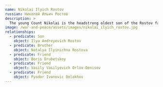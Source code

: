 ```yaml
---
name: Nikolai Ilyich Rostov
russian: Николай Ильич Ростов
description: >
  The young Count Nikolai is the headstrong oldest son of the Rostov family. Eager to get out and see the world, he is excited to give up his university studies and join the Russian army against the French and show he is a man. He's enthusiastic and dreams of glory in battle, but he's also naive and somehow manipulatable. Along with the rest of the family, Nikolai has grown up with his impoverished cousin Sonya. Now they are older and falling in love, his attachment to the poor young relation is a growing concern for his mother. 
image: /war-and-peace/assets/images/nikolai_ilyich_rostov.jpg
relationships:
  - predicate: Son
    object: Ilya Andreyevich Rostov
  - predicate: Brother
    object: Natalya Ilyinichna Rostova
  - predicate: Friend
    object: Boris Drubetskoy
  - predicate: Friend
    object: Vasily Vasilyevich Orlov-Denisov
  - predicate: Friend
    object: Fyodor Ivanovic Dolokhov
---
```

